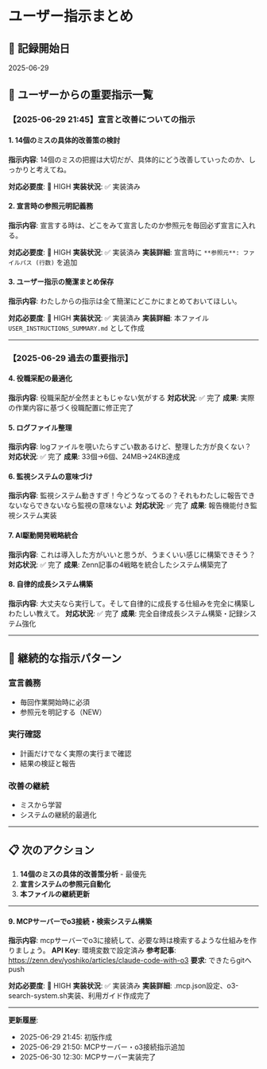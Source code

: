 # ユーザー指示まとめ

## 📅 記録開始日
2025-06-29

## 🎯 ユーザーからの重要指示一覧

### 【2025-06-29 21:45】宣言と改善についての指示

#### 1. 14個のミスの具体的改善策の検討
**指示内容**: 14個のミスの把握は大切だが、具体的にどう改善していったのか、しっかりと考えてね。

**対応必要度**: 🔴 HIGH
**実装状況**: ✅ 実装済み

#### 2. 宣言時の参照元明記義務
**指示内容**: 宣言する時は、どこをみて宣言したのか参照元を毎回必ず宣言に入れる。

**対応必要度**: 🔴 HIGH
**実装状況**: ✅ 実装済み
**実装詳細**: 宣言時に `**参照元**: ファイルパス (行数)` を追加

#### 3. ユーザー指示の簡潔まとめ保存
**指示内容**: わたしからの指示は全て簡潔にどこかにまとめておいてほしい。

**対応必要度**: 🔴 HIGH
**実装状況**: ✅ 実装済み
**実装詳細**: 本ファイル `USER_INSTRUCTIONS_SUMMARY.md` として作成

---

### 【2025-06-29 過去の重要指示】

#### 4. 役職采配の最適化
**指示内容**: 役職采配が全然まともじゃない気がする
**対応状況**: ✅ 完了
**成果**: 実際の作業内容に基づく役職配置に修正完了

#### 5. ログファイル整理
**指示内容**: logファイルを覗いたらすごい数あるけど、整理した方が良くない？
**対応状況**: ✅ 完了
**成果**: 33個→6個、24MB→24KB達成

#### 6. 監視システムの意味づけ
**指示内容**: 監視システム動きすぎ！今どうなってるの？それもわたしに報告できないならできないなら監視の意味ないよ
**対応状況**: ✅ 完了
**成果**: 報告機能付き監視システム実装

#### 7. AI駆動開発戦略統合
**指示内容**: これは導入した方がいいと思うが、うまくいい感じに構築できそう？
**対応状況**: ✅ 完了
**成果**: Zenn記事の4戦略を統合したシステム構築完了

#### 8. 自律的成長システム構築
**指示内容**: 大丈夫なら実行して。そして自律的に成長する仕組みを完全に構築しわたしい教えて。
**対応状況**: ✅ 完了
**成果**: 完全自律成長システム構築・記録システム強化

---

## 🔄 継続的な指示パターン

### 宣言義務
- 毎回作業開始時に必須
- 参照元を明記する（NEW）

### 実行確認
- 計画だけでなく実際の実行まで確認
- 結果の検証と報告

### 改善の継続
- ミスから学習
- システムの継続的最適化

---

## 📋 次のアクション

1. **14個のミスの具体的改善策分析** - 最優先
2. **宣言システムの参照元自動化**
3. **本ファイルの継続更新**

---

#### 9. MCPサーバーでo3接続・検索システム構築
**指示内容**: mcpサーバーでo3に接続して、必要な時は検索するような仕組みを作りましょう。
**API Key**: 環境変数で設定済み
**参考記事**: https://zenn.dev/yoshiko/articles/claude-code-with-o3
**要求**: できたらgitへpush

**対応必要度**: 🔴 HIGH
**実装状況**: ✅ 実装済み
**実装詳細**: .mcp.json設定、o3-search-system.sh実装、利用ガイド作成完了

---

**更新履歴**:
- 2025-06-29 21:45: 初版作成
- 2025-06-29 21:50: MCPサーバー・o3接続指示追加
- 2025-06-30 12:30: MCPサーバー実装完了